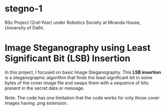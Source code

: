# stegno-1
BSc Project (2nd-Year) under Robotics Society at Miranda House, University of Delhi. 

# Image Steganography using Least Significant Bit (LSB) Insertion

In this project, I focused on basic Image Steganography. This **LSB insertion** is a steganographic algorithm that finds the least significant bit in some bytes of the cover image file and swaps them with a sequence of bits present in the secret data or message.

Note: The code has one limitation that the code works for only those cover images having .png extension.
